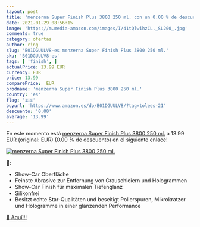 ```yaml
---
layout: post
title: 'menzerna Super Finish Plus 3800 250 ml. con un 0.00 % de descuento'
date: 2021-01-29 08:56:15
image: 'https://m.media-amazon.com/images/I/41tQlwihzCL._SL200_.jpg'
comments: true
category: ofertas
author: ring
slug: 'B01DGUULV8-es menzerna Super Finish Plus 3800 250 ml.'
sku: 'B01DGUULV8-es'
tags: [ 'finish', ]
actualPrice: 13.99 EUR
currency: EUR
price: 13.99
comparePrice:  EUR
prodname: 'menzerna Super Finish Plus 3800 250 ml.'
country: 'es'
flag: '🇪🇸'
buyurl: 'https://www.amazon.es/dp/B01DGUULV8/?tag=tolees-21'
descuento: '0.00'
average: '13.99'
---
```


En este momento está [menzerna Super Finish Plus 3800 250 ml.](https://www.amazon.es/dp/B01DGUULV8/?tag=tolees-21) a 13.99 EUR (original:  EUR) (0.00 %  de descuento) en el siguiente enlace!

[![menzerna Super Finish Plus 3800 250 ml.](https://m.media-amazon.com/images/I/41tQlwihzCL._SL200_.jpg)](https://www.amazon.es/dp/B01DGUULV8/?tag=tolees-21)

🔎:

- Show-Car Oberfläche
- Feinste Abrasive zur Entfernung von Grauschleiern und Hologrammen
- Show-Car Finish für maximalen Tiefenglanz
- Silikonfrei
- Besitzt echte Star-Qualitäten und beseitigt Polierspuren, Mikrokratzer und Hologramme in einer glänzenden Performance

[🛒 Aquí!!!](https://www.amazon.es/dp/B01DGUULV8/?tag=tolees-21)
